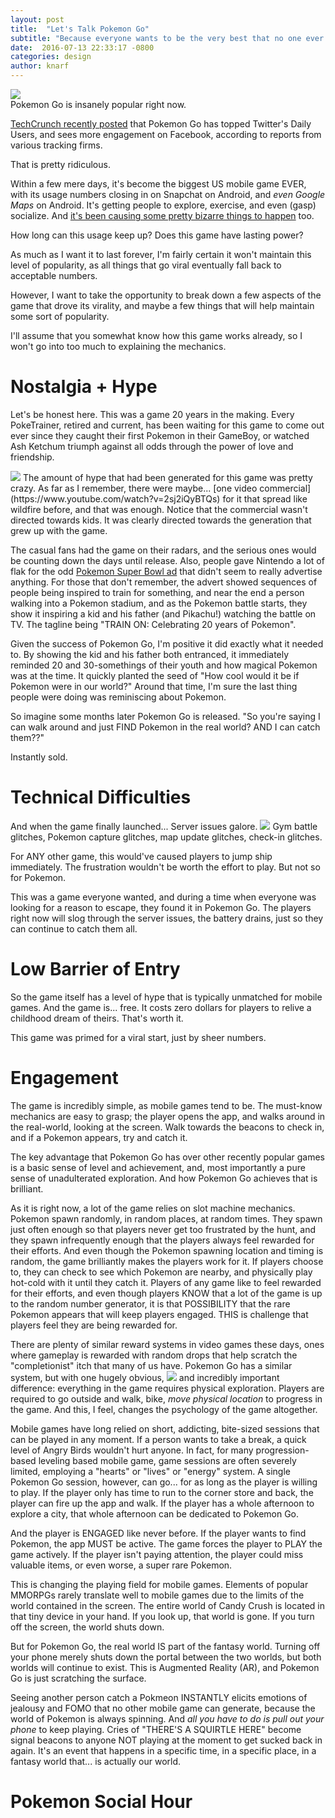 ```yaml
---
layout: post
title:  "Let's Talk Pokemon Go"
subtitle: "Because everyone wants to be the very best that no one ever was."
date:  2016-07-13 22:33:17 -0800
categories: design
author: knarf
---
```

<div style="width:100%; overflow:hidden;">
<a href="#" class="image featured">
<img src="http://cdn1-www.comingsoon.net/assets/uploads/2016/04/pokemon-header2.jpg" >
</a>
</div>
Pokemon Go is insanely popular right now.

[TechCrunch recently posted](https://techcrunch.com/2016/07/13/pokemon-go-tops-twitters-daily-users-sees-more-engagement-than-facebook/) that Pokemon Go has topped Twitter's Daily Users, and sees more engagement on Facebook, according to reports from various tracking firms.

That is pretty ridiculous.

Within a few mere days, it's become the biggest US mobile game EVER, with its usage numbers closing in on Snapchat on Android, and *even Google Maps* on Android.  It's getting people to explore, exercise, and even (gasp) socialize. And [it's been causing some pretty bizarre things to happen](http://www.usmagazine.com/celebrity-news/news/pokemon-go-the-eight-weirdest-incidents-so-far-w212891) too. 

How long can this usage keep up?  Does this game have lasting power?  

As much as I want it to last forever, I'm fairly certain it won't maintain this level of popularity, as all things that go viral eventually fall back to acceptable numbers. 

However, I want to take the opportunity to break down a few aspects of the game that drove its virality, and maybe a few things that will help maintain some sort of popularity. 

I'll assume that you somewhat know how this game works already, so I won't go into too much to explaining the mechanics.

Nostalgia + Hype
================
Let's be honest here. This was a game 20 years in the making. Every PokeTrainer, retired and current, has been waiting for this game to come out ever since they caught their first Pokemon in their GameBoy, or watched Ash Ketchum triumph against all odds through the power of love and friendship. 

<span class="image left">
<img src="https://theinsightfulpanda.files.wordpress.com/2015/09/pokemon-go-finder.png">
</span>The amount of hype that had been generated for this game was pretty crazy. As far as I remember, there were maybe... [one video commercial](https://www.youtube.com/watch?v=2sj2iQyBTQs) for it that spread like wildfire before, and that was enough. Notice that the commercial wasn't directed towards kids. It was clearly directed towards the generation that grew up with the game. 

The casual fans had the game on their radars, and the serious ones would be counting down the days until release. Also, people gave Nintendo a lot of flak for the odd [Pokemon Super Bowl ad](https://www.youtube.com/watch?v=2F46tGehnfo) that didn't seem to really advertise anything. For those that don't remember, the advert showed sequences of people being inspired to train for something, and near the end a person walking into a Pokemon stadium, and as the Pokemon battle starts, they show it inspiring a kid and his father (and Pikachu!) watching the battle on TV.  The tagline being "TRAIN ON: Celebrating 20 years of Pokemon".  

Given the success of Pokemon Go, I'm positive it did exactly what it needed to. By showing the kid and his father both entranced, it immediately reminded 20 and 30-somethings of their youth and how magical Pokemon was at the time. It quickly planted the seed of "How cool would it be if Pokemon were in our world?" Around that time, I'm sure the last thing people were doing was reminiscing about Pokemon.  

So imagine some months later Pokemon Go is released.  "So you're saying I can walk around and just FIND Pokemon in the real world? AND I can catch them??" 

Instantly sold. 

Technical Difficulties
======================

And when the game finally launched... Server issues galore. <span class="image right">
<img src="http://cdn.wccftech.com/wp-content/uploads/2016/07/Pokemon-Go-Server-Issues-635x384.jpg">
</span>Gym battle glitches, Pokemon capture glitches, map update glitches, check-in glitches.

For ANY other game, this would've caused players to jump ship immediately. The frustration wouldn't be worth the effort to play. But not so for Pokemon. 

This was a game everyone wanted, and during a time when everyone was looking for a reason to escape, they found it in Pokemon Go. The players right now will slog through the server issues, the battery drains, just so they can continue to catch them all.

Low Barrier of Entry
====================
So the game itself has a level of hype that is typically unmatched for mobile games. And the game is... free. It costs zero dollars for players to relive a childhood dream of theirs. That's worth it. 

This game was primed for a viral start, just by sheer numbers. 

Engagement
==========
The game is incredibly simple, as mobile games tend to be. The must-know mechanics are easy to grasp; the player opens the app, and walks around in the real-world, looking at the screen. Walk towards the beacons to check in, and if a Pokemon appears, try and catch it.

The key advantage that Pokemon Go has over other recently popular games is a basic sense of level and achievement, and, most importantly a pure sense of unadulterated exploration. And how Pokemon Go achieves that is brilliant. 

As it is right now, a lot of the game relies on slot machine mechanics. Pokemon spawn randomly, in random places, at random times. They spawn just often enough so that players never get too frustrated by the hunt, and they spawn infrequently enough that the players always feel rewarded for their efforts. And even though the Pokemon spawning location and timing is random, the game brilliantly makes the players work for it. If players choose to, they can check to see which Pokemon are nearby, and physically play hot-cold with it until they catch it. Players of any game like to feel rewarded for their efforts, and even though players KNOW that a lot of the game is up to the random number generator, it is that POSSIBILITY that the rare Pokemon appears that will keep players engaged. THIS is challenge that players feel they are being rewarded for. 

There are plenty of similar reward systems in video games these days, ones where gameplay is rewarded with random drops that help scratch the "completionist" itch that many of us have.  Pokemon Go has a similar system, but with one hugely obvious, <span class="image right">
<img src="http://cdn.playbuzz.com/cdn/894cdc9e-f069-412e-81cf-931774f9f1b8/c53142f5-dbee-4d9b-95e7-fef6e951a84f_560_420.jpg">
</span>
and incredibly important difference: everything in the game requires physical exploration. Players are required to go outside and walk, bike, *move physical location* to progress in the game.  And this, I feel, changes the psychology of the game altogether. 

Mobile games have long relied on short, addicting, bite-sized sessions that can be played in any moment. If a person wants to take a break, a quick level of Angry Birds wouldn't hurt anyone. In fact, for many progression-based leveling based mobile game, game sessions are often severely limited, employing a "hearts" or "lives" or "energy" system.  A single Pokemon Go session, however, can go... for as long as the player is willing to play.  If the player only has time to run to the corner store and back, the player can fire up the app and walk. If the player has a whole afternoon to explore a city, that whole afternoon can be dedicated to Pokemon Go. 

And the player is ENGAGED like never before. If the player wants to find Pokemon, the app MUST be active. The game forces the player to PLAY the game actively.  If the player isn't paying attention, the player could miss valuable items, or even worse, a super rare Pokemon. 

This is changing the playing field for mobile games.  Elements of popular MMORPGs rarely translate well to mobile games due to the limits of the world contained in the screen. The entire world of Candy Crush is located in that tiny device in your hand. If you look up, that world is gone. If you turn off the screen, the world shuts down. 

But for Pokemon Go, the real world IS part of the fantasy world. Turning off your phone merely shuts down the portal between the two worlds, but both worlds will continue to exist. This is Augmented Reality (AR), and Pokemon Go is just scratching the surface. 

Seeing another person catch a Pokmeon INSTANTLY elicits emotions of jealousy and FOMO that no other mobile game can generate, because the world of Pokemon is always spinning. And *all you have to do is pull out your phone* to keep playing.  Cries of "THERE'S A SQUIRTLE HERE" become signal beacons to anyone NOT playing at the moment to get sucked back in again. It's an event that happens in a specific time, in a specific place, in a fantasy world that... is actually our world.

Pokemon Social Hour
===================










